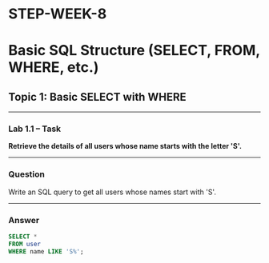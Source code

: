 # STEP-WEEK-8
# Basic SQL Structure (SELECT, FROM, WHERE, etc.)

## Topic 1: Basic SELECT with WHERE

---

### Lab 1.1 – Task
**Retrieve the details of all users whose name starts with the letter 'S'.**

---

### Question
Write an SQL query to get all users whose names start with 'S'.

---

### Answer
```sql
SELECT *
FROM user
WHERE name LIKE 'S%';
